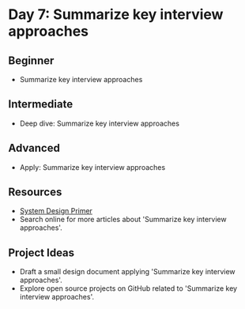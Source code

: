 # Day 7: Summarize key interview approaches

## Beginner
- Summarize key interview approaches

## Intermediate
- Deep dive: Summarize key interview approaches

## Advanced
- Apply: Summarize key interview approaches

## Resources
- [System Design Primer](https://github.com/donnemartin/system-design-primer/search?q=Summarize+key+interview+approaches)
- Search online for more articles about 'Summarize key interview approaches'.

## Project Ideas
- Draft a small design document applying 'Summarize key interview approaches'.
- Explore open source projects on GitHub related to 'Summarize key interview approaches'.
